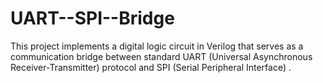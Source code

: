 # UART--SPI--Bridge
This project implements a digital logic circuit in Verilog that serves as a communication bridge between standard UART (Universal Asynchronous Receiver-Transmitter) protocol and SPI (Serial Peripheral Interface) .
